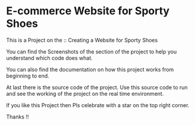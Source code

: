 # E-commerce Website for Sporty Shoes 

This is a Project on the :: Creating a Website for Sporty Shoes

You can find the Screenshots of the section of the project to help you understand which code does what.

You can also find the documentation on how this project works from beginning to end.

At last there is the source code of the project. Use this source code to run and see the working of the project on the real time environment.

If you like this Project then Pls celebrate with a star on the top right corner.

Thanks !!
